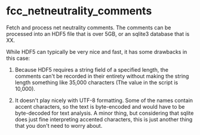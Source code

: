 fcc_netneutrality_comments
==========================

Fetch and process net neutrality comments. The comments can be processed into an HDF5 file that is over 5GB, or an sqlite3 database that is XX. 

While HDF5 can typically be very nice and fast, it has some drawbacks in this case:

1. Because HDF5 requires a string field of a specified length, the comments can't be recorded in their entirety without making the string length something like 35,000 characters (The value in the script is 10,000).

2. It doesn't play nicely with UTF-8 formatting. Some of the names contain accent characters, so the text is byte-encoded and would have to be byte-decoded for text analysis. A minor thing, but considering that sqlite does just fine interpreting accented characters, this is just another thing that you don't need to worry about.




